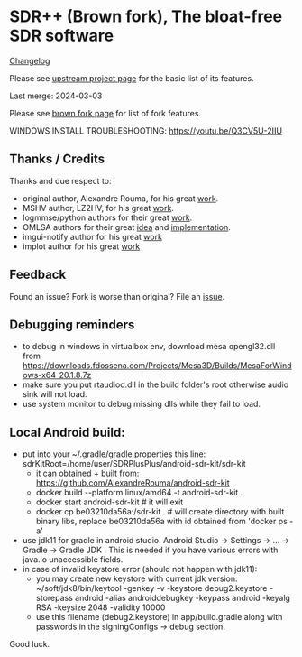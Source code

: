 # SDR++ (Brown fork), The bloat-free SDR software

[Changelog](changelog.md)

Please see [upstream project page](https://github.com/AlexandreRouma/SDRPlusPlus) for the basic list of its features.

Last merge: 2024-03-03

Please see [brown fork page](https://sdrpp-brown.san.systems) for list of fork features.

WINDOWS INSTALL TROUBLESHOOTING: https://youtu.be/Q3CV5U-2IIU

## Thanks / Credits

Thanks and due respect to:
 
* original author, Alexandre Rouma, for his great [work](https://github.com/AlexandreRouma/SDRPlusPlus). 
* MSHV author, LZ2HV, for his great [work](http://lz2hv.org/mshv).
* logmmse/python authors for their great [work](https://github.com/wilsonchingg/logmmse).
* OMLSA authors for their great [idea](https://github.com/yuzhouhe2000/OMLSA-IMCRA) and [implementation](https://github.com/xiaochunxin/OMLSA-MCRA).
* imgui-notify author for his great [work](https://github.com/patrickcjk/imgui-notify)
* implot author for his great [work](https://github.com/epezent/implot/)

## Feedback

Found an issue? Fork is worse than original? File an [issue](https://github.com/sannysanoff/SDRPlusPlusBrown/issues).

## Debugging reminders

* to debug in windows in virtualbox env, download mesa opengl32.dll from https://downloads.fdossena.com/Projects/Mesa3D/Builds/MesaForWindows-x64-20.1.8.7z
* make sure you put rtaudiod.dll in the build folder's root otherwise audio sink will not load.
* use system monitor to debug missing dlls while they fail to load.

## Local Android build:

* put into your ~/.gradle/gradle.properties this line: sdrKitRoot=/home/user/SDRPlusPlus/android-sdr-kit/sdr-kit
  * it can obtained + built from: https://github.com/AlexandreRouma/android-sdr-kit 
  * docker build --platform linux/amd64 -t android-sdr-kit  .
  * docker start android-sdr-kit    # it will exit
  * docker cp be03210da56a:/sdr-kit .    # will create directory with built binary libs, replace be03210da56a with id obtained from 'docker ps -a'
* use jdk11 for gradle in android studio. Android Studio -> Settings -> ... -> Gradle -> Gradle JDK . This is needed if you have various errors with java.io unaccessible fields.
* in case of invalid keystore error (should not happen with jdk11): 
  * you may create new keystore with current jdk version:
    ~/soft/jdk8/bin/keytool -genkey -v -keystore debug2.keystore -storepass android -alias androiddebugkey -keypass android -keyalg RSA -keysize 2048 -validity 10000
  * use this filename (debug2.keystore) in app/build.gradle along with passwords in the signingConfigs -> debug section.

Good luck.
